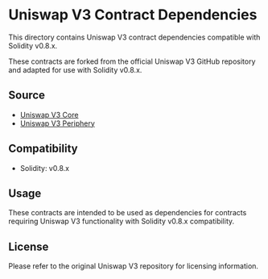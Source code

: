 # Uniswap V3 Contract Dependencies

This directory contains Uniswap V3 contract dependencies compatible with Solidity v0.8.x.

These contracts are forked from the official Uniswap V3 GitHub repository and adapted for use with Solidity v0.8.x.

## Source
- [Uniswap V3 Core](https://github.com/Uniswap/v3-core/tree/0.8)
- [Uniswap V3 Periphery](https://github.com/Uniswap/v3-periphery/tree/0.8)

## Compatibility
- Solidity: v0.8.x

## Usage
These contracts are intended to be used as dependencies for contracts requiring Uniswap V3 functionality with Solidity v0.8.x compatibility.

## License
Please refer to the original Uniswap V3 repository for licensing information.